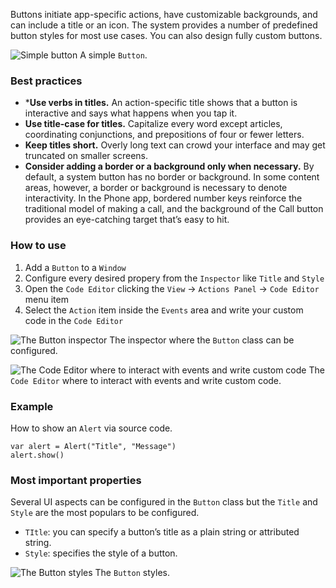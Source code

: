 Buttons initiate app-specific actions, have customizable backgrounds, and can include a title or an icon. The system provides a number of predefined button styles for most use cases. You can also design fully custom buttons.

![Simple button](images/button1.png)
A simple `Button`.

### Best practices
* ***Use verbs in titles.** An action-specific title shows that a button is interactive and says what happens when you tap it.
* **Use title-case for titles.** Capitalize every word except articles, coordinating conjunctions, and prepositions of four or fewer letters.
* **Keep titles short.** Overly long text can crowd your interface and may get truncated on smaller screens.
* **Consider adding a border or a background only when necessary.** By default, a system button has no border or background. In some content areas, however, a border or background is necessary to denote interactivity. In the Phone app, bordered number keys reinforce the traditional model of making a call, and the background of the Call button provides an eye-catching target that’s easy to hit.

### How to use
1. Add a `Button` to a `Window`
2. Configure every desired propery from the `Inspector` like `Title` and `Style`
3. Open the `Code Editor` clicking the `View` ->  `Actions Panel`  -> `Code Editor` menu item
4. Select the `Action` item inside the `Events` area and write your custom code in the `Code Editor`

![The `Button` inspector](images/button2.png)
The inspector where the `Button` class can be configured.

![The `Code Editor` where to interact with events and write custom code](images/button3.png)
The `Code Editor` where to interact with events and write custom code.

### Example
How to show an `Alert` via source code.
```
var alert = Alert("Title", "Message")
alert.show()
```

### Most important properties
Several UI aspects can be configured in the `Button` class but the `Title` and `Style` are the most populars to be configured.
- `TItle`: you can specify a button’s title as a plain string or attributed string.
- `Style`: specifies the style of a button.

![The `Button` styles](images/button4.png)
The `Button` styles.
